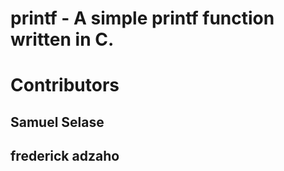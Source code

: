 # printf - A simple printf function written in C.

###

###



# Contributors

## Samuel Selase

## frederick adzaho
